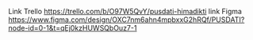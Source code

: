 Link Trello
https://trello.com/b/O97W5QvY/pusdati-himadikti
link Figma
https://www.figma.com/design/OXC7nm6ahn4mpbxxG2hRQf/PUSDATI?node-id=0-1&t=qEj0kzHUWSQbOuz7-1
